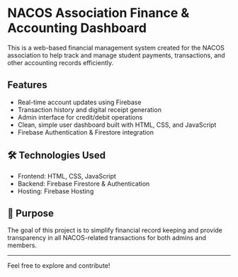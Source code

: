 # NACOS Association Finance & Accounting Dashboard

This is a web-based financial management system created for the NACOS association to help track and manage student payments, transactions, and other accounting records efficiently.

##  Features

- Real-time account updates using Firebase
- Transaction history and digital receipt generation
- Admin interface for credit/debit operations
- Clean, simple user dashboard built with HTML, CSS, and JavaScript
- Firebase Authentication & Firestore integration

## 🛠 Technologies Used

- Frontend: HTML, CSS, JavaScript
- Backend: Firebase Firestore & Authentication
- Hosting: Firebase Hosting

## 🎯 Purpose

The goal of this project is to simplify financial record keeping and provide transparency in all NACOS-related transactions for both admins and members.

---

Feel free to explore and contribute!
